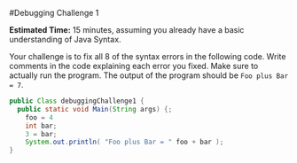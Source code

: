 #Debugging Challenge 1

**Estimated Time:** 15 minutes, assuming you already have a basic understanding of Java Syntax.

Your challenge is to fix all 8 of the syntax errors in the following code. Write comments in the code explaining each error you fixed. Make sure to actually run the program. The output of the program should be `Foo plus Bar = 7`.

```java
public Class debuggingChallenge1 {
  public static void Main(String args) {;
    foo = 4
    int bar;
    3 = bar;
    System.out.println( "Foo plus Bar = " foo + bar );
}
```
